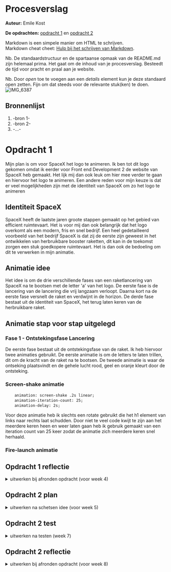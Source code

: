 # Procesverslag
**Auteur:** Emile Kost

**De opdrachten:** [opdracht 1](opdracht1/index.html) en [opdracht 2](opdracht2/index.html)


Markdown is een simpele manier om HTML te schrijven.  
Markdown cheat cheet: [Hulp bij het schrijven van Markdown](https://github.com/adam-p/markdown-here/wiki/Markdown-Cheatsheet).

Nb. De standaardstructuur en de spartaanse opmaak van de README.md zijn helemaal prima. Het gaat om de inhoud van je procesverslag. Besteedt de tijd voor pracht en praal aan je website.

Nb. Door *open* toe te voegen aan een *details* element kun je deze standaard open zetten. Fijn om dat steeds voor de relevante stuk(ken) te doen.
![IMG_6387](https://user-images.githubusercontent.com/70690100/234545384-ef953f54-4697-49bd-857a-f236e71de1df.jpg)



## Bronnenlijst
  1. -bron 1-
  2. -bron 2-
  3. -...-


# Opdracht 1
Mijn plan is om voor SpaceX het logo te animeren. Ik ben tot dit logo gekomen omdat ik eerder voor Front end Development 2 de website van SpaceX heb gemaakt. Het lijk mij dan ook leuk om hier mee verder te gaan en hiervoor het logo te animeren. Een andere reden voor mijn keuze is dat er veel mogelijkheden zijn met de identiteit van SpaceX om zo het logo te animeren

## Identiteit SpaceX
SpaceX heeft de laatste jaren groote stappen gemaakt op het gebied van efficient ruimtevaart. Het is voor mij dan ook belangrijk dat het logo overkomt als een modern, fris en snel bedrijf. Een heel gedetailleerd voorbeeld van het bedrijf SpaceX is dat zij de eerste zijn geweest in het ontwikkelen van herbruikbare booster raketten, dit kan in de toekomst zorgen een stuk goedkopere ruimtevaart. Het is dan ook de bedoeling om dit te verwerken in mijn animatie.

## Animatie idee
Het idee is om de drie verschillende fases van een raketlancering van SpaceX na te bootsen met de letter 'a' van het logo. De eerste fase is de lancering van de lancering die vrij langzaam verloopt. Daarna kort na de eerste fase versnelt de raket en verdwijnt in de horizon. De derde fase bestaat uit de identiteit van SpaceX, het terug laten keren van de herbruikbare raket.

## Animatie stap voor stap uitgelegd

### Fase 1 - Ontstekingsfase Lancering
De eerste fase bestaat uit de ontstekingsfase van de raket. Ik heb hiervoor twee animaties gebruikt. De eerste animatie is om de letters te laten trillen, dit om de kracht van de raket na te bootsen. De tweede animatie is waar de ontseking plaatsvindt en de gehele lucht rood, geel en oranje kleurt door de ontsteking.

### Screen-shake animatie
````
    animation: screen-shake .2s linear;
    animation-iteration-count: 25;
    animation-delay: 2s;

````
Voor deze animatie heb ik slechts een rotate gebruikt die het h1 element van links naar rechts laat schudden. Door niet te veel code kwijt te zijn aan het meerdere keren heen en weer laten gaan heb ik gebruik gemaakt van een iteration count van 25 keer zodat de animatie zich meerdere keren snel herhaald.

### Fire-launch animatie



## Opdracht 1 reflectie

<details>
  <summary>uitwerken bij afronden opdracht (voor week 4)</summary>


  ### Je uitkomst - karakteristiek screenshot(s):
  <img src="readme-images/dummy-plaatje.svg" width="375px" alt="uitomst opdracht 1">


  ### Dit ging goed/Heb ik geleerd: 
  Korte omschrijving met plaatje(s)

  <img src="readme-images/dummy-plaatje.svg" width="375px" alt="top">


  ### Dit was lastig/Is niet gelukt:
  Korte omschrijving met plaatje(s)

  <img src="readme-images/dummy-plaatje.svg" width="375px" alt="bummer">
</details>



## Opdracht 2 plan

<details>
  <summary>uitwerken na schetsen idee (voor week 5)</summary>


  ### Je ontwerp:
  <img src="readme-images/dummy-plaatje.svg" width="375px" alt="ontwerp opdracht 2">


  ### Je ambitie: 
  Aan deze technieken/punten wil ik werken:
  - punt 1
  - punt 2
  - nog een punt
  - ...
</details>



## Opdracht 2 test

<details>
  <summary>uitwerken na testen (week 7)</summary>

  Neem minimaal 5 bevindingen op:



  ### Bevinding 1:
  Omschrijving van wat er nog niet orde was (tekst en afbeeding(en)).

  #### oplossing:
  Beschrijving hoe je het hebt hebt opgelost of als het niet gelukt is hoe je het zou oplossen (tekst en afbeeding(en)).



  ### Bevinding 2:
  Omschrijving van wat er nog niet orde was (tekst en afbeeding(en)).

  #### oplossing:
  Beschrijving hoe je het hebt hebt opgelost of als het niet gelukt is hoe je het zou oplossen (tekst en afbeeding(en)).



  ### Bevinding 3:
  ...
</details>



## Opdracht 2 reflectie

<details>
  <summary>uitwerken bij afronden opdracht (voor week 8)</summary>

  ### Je uitkomst - karakteristiek screenshot(s):
  <img src="readme-images/dummy-plaatje.svg" width="375px" alt="uitkomst opdracht 2">


  ### Dit ging goed/Heb ik geleerd: 
  Korte omschrijving met plaatje(s)

  <img src="readme-images/dummy-plaatje.svg" width="375px" alt="top">


  ### Dit was lastig/Is niet gelukt:
  Korte omschrijving met plaatje(s)

  <img src="readme-images/dummy-plaatje.svg" width="375px" alt="bummer">
</details>
